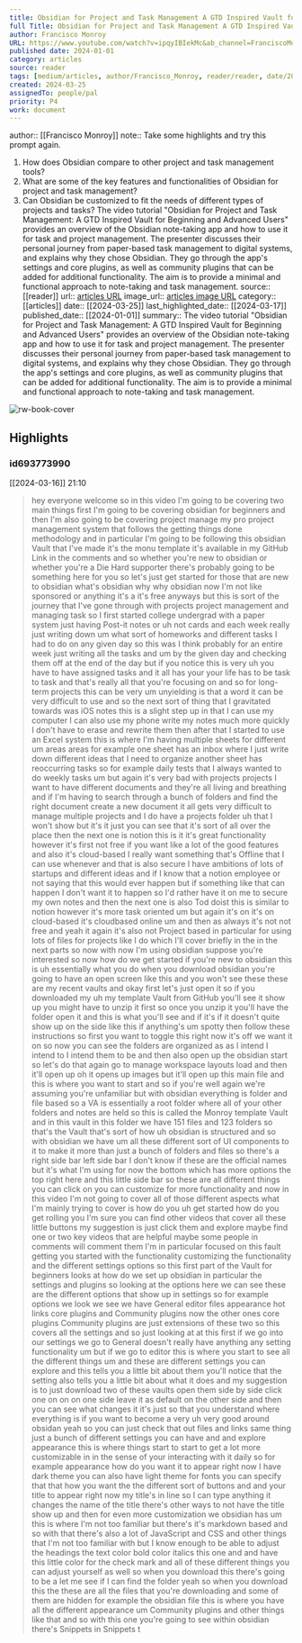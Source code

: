 ```yaml
---
title: Obsidian for Project and Task Management A GTD Inspired Vault for Beginning and Advanced Users
full Title: Obsidian for Project and Task Management A GTD Inspired Vault for Beginning and Advanced Users
author: Francisco Monroy
URL: https://www.youtube.com/watch?v=ipqyIBIekMc&ab_channel=FranciscoMonroy
published date: 2024-01-01
category: articles
source: reader
tags: [medium/articles, author/Francisco_Monroy, reader/reader, date/2024-03-17, area/reader]
created: 2024-03-25
assignedTo: people/pal
priority: P4
work: document
---
```

author:: [[Francisco Monroy]]
note:: Take some highlights and try this prompt again.
1. How does Obsidian compare to other project and task management tools?
2. What are some of the key features and functionalities of Obsidian for project and task management?
3. Can Obsidian be customized to fit the needs of different types of projects and tasks?
The video tutorial "Obsidian for Project and Task Management: A GTD Inspired Vault for Beginning and Advanced Users" provides an overview of the Obsidian note-taking app and how to use it for task and project management. The presenter discusses their personal journey from paper-based task management to digital systems, and explains why they chose Obsidian. They go through the app's settings and core plugins, as well as community plugins that can be added for additional functionality. The aim is to provide a minimal and functional approach to note-taking and task management.
source:: [[reader]]
url:: [articles URL](https://www.youtube.com/watch?v=ipqyIBIekMc&ab_channel=FranciscoMonroy)
image_url:: [articles image URL](https://i.ytimg.com/vi/ipqyIBIekMc/maxresdefault.jpg)
category:: [[articles]]
date:: [[2024-03-25]]
last_highlighted_date:: [[2024-03-17]]
published_date:: [[2024-01-01]]
summary:: The video tutorial "Obsidian for Project and Task Management: A GTD Inspired Vault for Beginning and Advanced Users" provides an overview of the Obsidian note-taking app and how to use it for task and project management. The presenter discusses their personal journey from paper-based task management to digital systems, and explains why they chose Obsidian. They go through the app's settings and core plugins, as well as community plugins that can be added for additional functionality. The aim is to provide a minimal and functional approach to note-taking and task management.


![rw-book-cover](https://i.ytimg.com/vi/ipqyIBIekMc/maxresdefault.jpg)

## Highlights
### id693773990
[[2024-03-16]] 21:10
> hey everyone welcome so in this video I'm going to be covering two main things first I'm going to be covering obsidian for beginners and then I'm also going to be covering project manage my pro project management system that follows the getting things done methodology and in particular I'm going to be following this obsidian Vault that I've made it's the monu template it's available in my GitHub Link in the comments and so whether you're new to obsidian or whether you're a Die Hard supporter there's probably going to be
> something here for you so let's just get started for those that are new to obsidian what's obsidian why why obsidian now I'm not like sponsored or anything it's a it's free anyways but this is sort of the journey that I've gone through with projects project management and managing task so I first started college undergrad with a paper system just having Post-it notes or uh not cards and each week really just writing down
> um what sort of homeworks and different tasks I had to do on any given day so this was I think probably for an entire week just writing all the tasks and um by the given day and checking them off at the end of the day but if you notice this is very uh you have to have assigned tasks and it all has your your life has to be task to task and that's really all that you're focusing on and so for long-term projects this can be very
> um unyielding is that a word it can be very difficult to use and so the next sort of thing that I gravitated towards was iOS notes this is a slight step up in that I can use my computer I can also use my phone write my notes much more quickly I don't have to erase and rewrite them then after that I started to use an Excel system this is where I'm having multiple sheets for different um areas areas for example one sheet has an
> inbox where I just write down different ideas that I need to organize another sheet has reoccurring tasks so for example daily tests that I always wanted to do weekly tasks um but again it's very bad with projects projects I want to have different documents and they're all living and breathing and if I'm having to search through a bunch of folders and find the right document create a new document it all gets very difficult to manage multiple projects
> and I do have a projects folder uh that I won't show but it's it just you can see that it's sort of all over the place then the next one is notion this is it it's great functionality however it's first not free if you want like a lot of the good features and also it's cloud-based I really want something that's Offline that I can use whenever and that is also secure I have ambitions of lots of startups and different ideas
> and if I know that a notion employee or not saying that this would ever happen but if something like that can happen I don't want it to happen so I'd rather have it on me to secure my own notes and then the next one is also Tod doist this is similar to notion however it's more task oriented um but again it's on it's on cloud-based it's cloudbased online um and then as always it's not not free and
> yeah it again it's also not Project based in particular for using lots of files for projects like I do which I'll cover briefly in the in the next parts so now with now I'm using obsidian suppose you're interested so now how do we get started if you're new to obsidian this is uh essentially what you do when you download obsidian you're going to have an open screen like this
> and you won't see these these are my recent vaults and okay first let's just open it so if you downloaded my uh my template Vault from GitHub you'll see it show up you might have to unzip it first so once you unzip it you'll have the folder open it and this is what you'll see and if it's if it doesn't quite show up on the side like this if anything's
> um spotty then follow these instructions so first you want to toggle this right now it's off we want it on so now you can see the folders are organized as as I intend I intend to I intend them to be and then also open up the obsidian start so let's do that again go to manage workspace layouts load and then it'll open up oh it opens up images but it'll
> open up this main file and this is where you want to start and so if you're well again we're assuming you're unfamiliar but with obsidian everything is folder and file based so a VA is essentially a root folder where all of your other folders and notes are held so this is called the Monroy template Vault and in this vault in this folder we have 151 files and 123
> folders so that's the Vault that's sort of how uh obsidian is structured and so with obsidian we have um all these different sort of UI components to it to make it more than just a bunch of folders and files so there's a right side bar left side bar I don't know if these are the official names but it's what I'm using for now the bottom which
> has more options the top right here and this little side bar so these are all different things you can click on you can customize for more functionality and now in this video I'm not going to cover all of those different aspects what I'm mainly trying to cover is how do you uh get started how do you get rolling you I'm sure you can find other videos that cover all these little buttons my suggestion is just click them and explore maybe find one or two key
> videos that are helpful maybe some people in comments will comment them I'm in particular focused on this fault getting you started with the functionality customizing the functionality and the different settings options so this first part of the Vault for beginners looks at how do we set up obsidian in particular the settings and
> plugins so looking at the options here we can see these are the different options that show up in settings so for example options we look we see we have General editor files appearance hot links core plugins and Community plugins now the other ones core plugins Community plugins are just extensions of these two so this covers all the settings and so just looking at at this first if we go into our settings we go to General doesn't really have anything
> any setting functionality um but if we go to editor this is where you start to see all the different things um and these are different settings you can explore and this tells you a little bit about them you'll notice that the setting also tells you a little bit about what it does and my suggestion is to just download two of these vaults open them side by side click one on on on one side
> leave it as default on the other side and then you can see what changes it it's just so that you understand where everything is if you want to become a very uh very good around obsidan yeah so you can just check that out files and links same thing just a bunch of different settings you can have and and explore
> appearance this is where things start to start to get a lot more customizable in in the sense of your interacting with it daily so for example appearance how do you want it to appear right now I have dark theme you can also have light theme for fonts you can specify that that how you want
> the the different sort of buttons and and your title to appear right now my title's in line so I can type anything it changes the name of the title there's other ways to not have the title show up and then for even more customization we obsidian has um this is where I'm not too familiar but there's it's markdown based and so with that
> there's also a lot of JavaScript and CSS and other things that I'm not too familiar with but I know enough to be able to adjust the headings the text color bold color italics this one and and have this little color for the check mark and all of these different things you can adjust yourself as well so when you download this there's going to be a let me see if I can find the
> folder yeah so when you download this the these are all the files that you're downloading and some of them are hidden for example the obsidian file this is where you have all the different appearance um Community plugins and other things like that and so with this one you're going to see within obsidian there's Snippets in Snippets t


